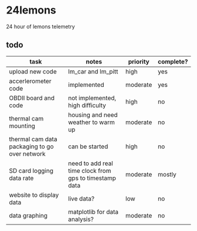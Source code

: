 # 24lemons
 24 hour of lemons telemetry

## todo
task | notes | priority | complete?|
--- | --- | --- |--- | 
upload new code | lm_car and lm_pitt | high | yes |
accerlerometer code | implemented | moderate | yes |
OBDII board and code | not implemented, high difficulty | high |no |
thermal cam mounting | housing and need weather to warm up | moderate | no |
thermal cam data packaging to go over network | can be started | high |no |
SD card logging data rate | need to add real time clock from gps to timestamp data | moderate | mostly |
website to display data | live data? | low | no |
data graphing | matplotlib for data analysis? | moderate | no |

